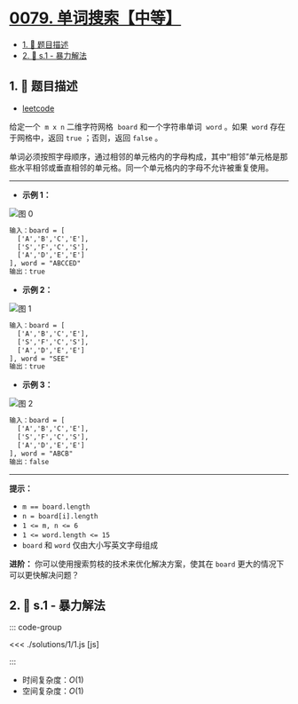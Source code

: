 # [0079. 单词搜索【中等】](https://github.com/tnotesjs/TNotes.leetcode/tree/main/notes/0079.%20%E5%8D%95%E8%AF%8D%E6%90%9C%E7%B4%A2%E3%80%90%E4%B8%AD%E7%AD%89%E3%80%91)

<!-- region:toc -->

- [1. 📝 题目描述](#1--题目描述)
- [2. 🎯 s.1 - 暴力解法](#2--s1---暴力解法)

<!-- endregion:toc -->

## 1. 📝 题目描述

- [leetcode](https://leetcode.cn/problems/word-search/)

给定一个  `m x n` 二维字符网格  `board` 和一个字符串单词  `word` 。如果  `word` 存在于网格中，返回 `true` ；否则，返回 `false` 。

单词必须按照字母顺序，通过相邻的单元格内的字母构成，其中“相邻”单元格是那些水平相邻或垂直相邻的单元格。同一个单元格内的字母不允许被重复使用。

---

- **示例 1：**

![图 0](https://cdn.jsdelivr.net/gh/tnotesjs/imgs@main/2025-09-10-17-40-46.png)

```txt
输入：board = [
  ['A','B','C','E'],
  ['S','F','C','S'],
  ['A','D','E','E']
], word = "ABCCED"
输出：true
```

- **示例 2：**

![图 1](https://cdn.jsdelivr.net/gh/tnotesjs/imgs@main/2025-09-10-17-40-54.png)

```txt
输入：board = [
  ['A','B','C','E'],
  ['S','F','C','S'],
  ['A','D','E','E']
], word = "SEE"
输出：true
```

- **示例 3：**

![图 2](https://cdn.jsdelivr.net/gh/tnotesjs/imgs@main/2025-09-10-17-41-00.png)

```txt
输入：board = [
  ['A','B','C','E'],
  ['S','F','C','S'],
  ['A','D','E','E']
], word = "ABCB"
输出：false
```

---

**提示：**

- `m == board.length`
- `n = board[i].length`
- `1 <= m, n <= 6`
- `1 <= word.length <= 15`
- `board` 和 `word` 仅由大小写英文字母组成

**进阶：** 你可以使用搜索剪枝的技术来优化解决方案，使其在 `board` 更大的情况下可以更快解决问题？

## 2. 🎯 s.1 - 暴力解法

::: code-group

<<< ./solutions/1/1.js [js]

:::

- 时间复杂度：$O(1)$
- 空间复杂度：$O(1)$
